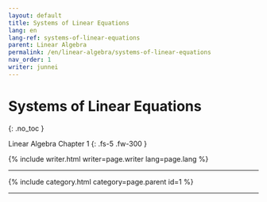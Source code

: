 ```yaml
---
layout: default
title: Systems of Linear Equations
lang: en
lang-ref: systems-of-linear-equations
parent: Linear Algebra
permalink: /en/linear-algebra/systems-of-linear-equations
nav_order: 1
writer: junnei
---
```


# Systems of Linear Equations
{: .no_toc }


Linear Algebra Chapter 1
{: .fs-5 .fw-300 }


{% include writer.html writer=page.writer lang=page.lang %}

---

{% include category.html category=page.parent id=1 %}

---

